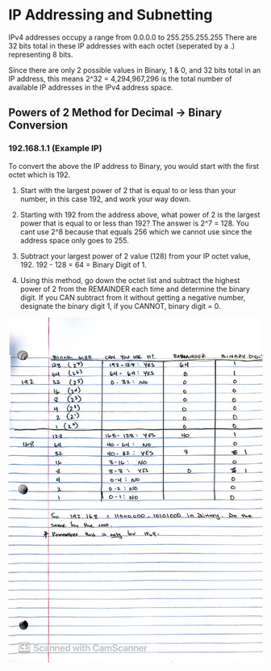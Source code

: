 # IP Addressing and Subnetting

IPv4 addresses occupy a range from 0.0.0.0 to 255.255.255.255
There are 32 bits total in these IP addresses with each octet (seperated by a .) representing 8 bits.

Since there are only 2 possible values in Binary, 1 & 0, and 32 bits total in an IP address, this means 2^32 = 4,294,967,296 is the total number of available IP addresses in the IPv4 address space.

## Powers of 2 Method for Decimal -> Binary Conversion
 ### 192.168.1.1 (Example IP)

 To convert the above the IP address to Binary, you would start with the first octet which is 192.
 
 1. Start with the largest power of 2 that is equal to or less than your number, in this case 192, and work your way down.

 2. Starting with 192 from the address above, what power of 2 is the largest power that is equal to or less than 192? The answer is 2^7 = 128. You cant use 2^8 because that equals 256 which we cannot use since the address space only goes to 255. 

 3. Subtract your largest power of 2 value (128) from your IP octet value, 192. 192 - 128 = 64 = Binary Digit of 1.

 4. Using this method, go down the octet list and subtract the highest power of 2 from the REMAINDER each time and determine the binary digit. If you CAN subtract from it without getting a negative number, designate the binary digit 1, if you CANNOT, binary digit = 0.

![alt text](conversion.jpg)
